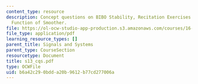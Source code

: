 ```yaml
---
content_type: resource
description: Concept questions on BIBO Stability, Recitation Exercises & Transfer
  Function of Smoother.
file: https://ol-ocw-studio-app-production.s3.amazonaws.com/courses/16-01-unified-engineering-i-ii-iii-iv-fall-2005-spring-2006/b6a42c290bdda20b9612b77cd277006a_s13_cqs.pdf
file_type: application/pdf
learning_resource_types: []
parent_title: Signals and Systems
parent_type: CourseSection
resourcetype: Document
title: s13_cqs.pdf
type: OCWFile
uid: b6a42c29-0bdd-a20b-9612-b77cd277006a
---
```

